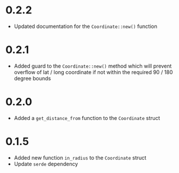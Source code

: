 # 0.2.2
- Updated documentation for the `Coordinate::new()` function
# 0.2.1
- Added guard to the `Coordinate::new()` method which will prevent overflow of lat / long coordinate if not within the required 90 / 180 degree bounds
# 0.2.0
- Added a `get_distance_from` function to the `Coordinate` struct
# 0.1.5
- Added new function `in_radius` to the `Coordinate` struct
- Update `serde` dependency